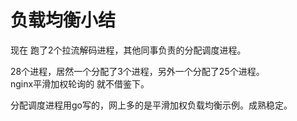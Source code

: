 # 负载均衡小结

现在 跑了2个拉流解码进程，其他同事负责的分配调度进程。

28个进程，居然一个分配了3个进程，另外一个分配了25个进程。   
nginx平滑加权轮询的 就不借鉴下。

分配调度进程用go写的，网上多的是平滑加权负载均衡示例。成熟稳定。
